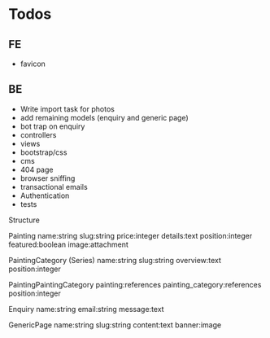 # Todos

## FE
- favicon

## BE
- Write import task for photos
- add remaining models (enquiry and generic page)
- bot trap on enquiry
- controllers
- views
- bootstrap/css
- cms
- 404 page
- browser sniffing
- transactional emails
- Authentication
- tests

Structure

Painting 
name:string
slug:string
price:integer
details:text
position:integer
featured:boolean
image:attachment

PaintingCategory (Series)
name:string
slug:string
overview:text
position:integer

PaintingPaintingCategory
painting:references
painting_category:references
position:integer

Enquiry
name:string
email:string
message:text

GenericPage
name:string
slug:string
content:text
banner:image
